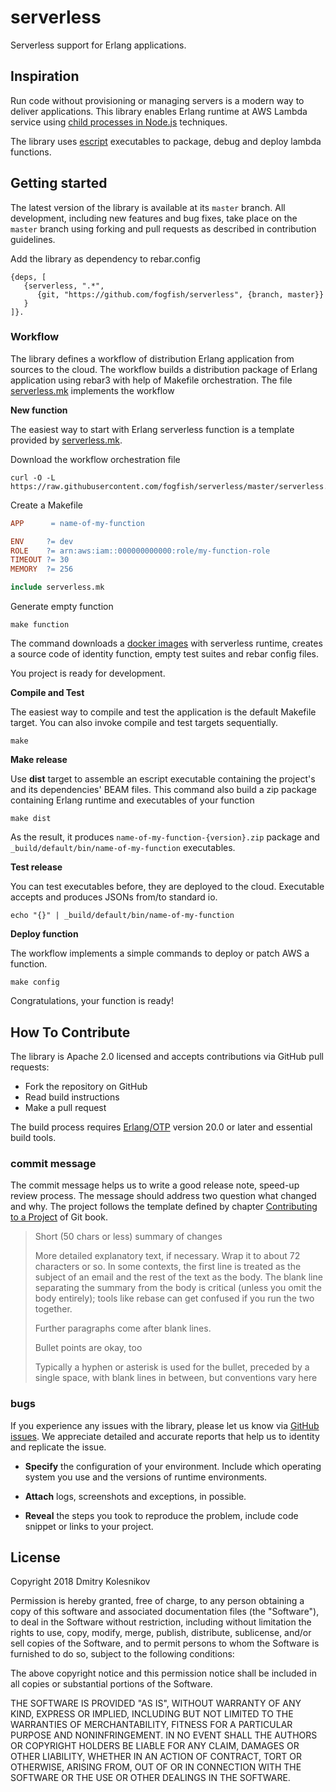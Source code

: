 # serverless

Serverless support for Erlang applications.


## Inspiration

Run code without provisioning or managing servers is a modern way to deliver applications. This library enables Erlang runtime at AWS Lambda service using [child processes in Node.js](https://aws.amazon.com/blogs/compute/running-executables-in-aws-lambda/) techniques.

The library uses [escript](http://erlang.org/doc/man/escript.html) executables to package, debug and deploy lambda functions.  

## Getting started

The latest version of the library is available at its `master` branch. All development, including new features and bug fixes, take place on the `master` branch using forking and pull requests as described in contribution guidelines.

Add the library as dependency to rebar.config

```
{deps, [
   {serverless, ".*",
      {git, "https://github.com/fogfish/serverless", {branch, master}}
   }
]}.
```

### Workflow

The library defines a workflow of distribution Erlang application from sources to the cloud. The workflow builds a distribution package of Erlang application using rebar3 with help of Makefile orchestration. The file [serverless.mk](serverless.mk) implements the workflow

**New function**

The easiest way to start with Erlang serverless function is a template provided by [serverless.mk](serverless.mk). 

Download the workflow orchestration file

```
curl -O -L https://raw.githubusercontent.com/fogfish/serverless/master/serverless.mk
``` 

Create a Makefile

```Makefile
APP      = name-of-my-function

ENV     ?= dev
ROLE    ?= arn:aws:iam::000000000000:role/my-function-role
TIMEOUT ?= 30
MEMORY  ?= 256

include serverless.mk
```

Generate empty function

```
make function
```

The command downloads a [docker images](https://github.com/fogfish/erlang-in-docker) with serverless runtime, creates a source code of identity function, empty test suites and rebar config files. 

You project is ready for development.


**Compile and Test**

The easiest way to compile and test the application is the default Makefile target. You can also invoke compile and test targets sequentially.

```
make
```

**Make release**

Use **dist** target to assemble an escript executable containing the project's and its dependencies' BEAM files. This command also build a zip package containing Erlang runtime and executables of your function 

```
make dist
```

As the result, it produces `name-of-my-function-{version}.zip` package and `_build/default/bin/name-of-my-function` executables.


**Test release**

You can test executables before, they are deployed to the cloud. Executable accepts and produces JSONs from/to standard io. 

```
echo "{}" | _build/default/bin/name-of-my-function
```

**Deploy function**

The workflow implements a simple commands to deploy or patch AWS a function.

```
make config
```

Congratulations, your function is ready! 


## How To Contribute

The library is Apache 2.0 licensed and accepts contributions via GitHub pull requests:

* Fork the repository on GitHub
* Read build instructions
* Make a pull request

The build process requires [Erlang/OTP](http://www.erlang.org/downloads) version 20.0 or later and essential build tools.

### commit message

The commit message helps us to write a good release note, speed-up review process. The message should address two question what changed and why. The project follows the template defined by chapter [Contributing to a Project](http://git-scm.com/book/ch5-2.html) of Git book.

>
> Short (50 chars or less) summary of changes
>
> More detailed explanatory text, if necessary. Wrap it to about 72 characters or so. In some contexts, the first line is treated as the subject of an email and the rest of the text as the body. The blank line separating the summary from the body is critical (unless you omit the body entirely); tools like rebase can get confused if you run the two together.
> 
> Further paragraphs come after blank lines.
> 
> Bullet points are okay, too
> 
> Typically a hyphen or asterisk is used for the bullet, preceded by a single space, with blank lines in between, but conventions vary here
>
>

### bugs

If you experience any issues with the library, please let us know via [GitHub issues](https://github.com/fogfish/serverless/issue). We appreciate detailed and accurate reports that help us to identity and replicate the issue. 

* **Specify** the configuration of your environment. Include which operating system you use and the versions of runtime environments. 

* **Attach** logs, screenshots and exceptions, in possible.

* **Reveal** the steps you took to reproduce the problem, include code snippet or links to your project.



## License

Copyright 2018 Dmitry Kolesnikov

Permission is hereby granted, free of charge, to any person obtaining a copy of this software and associated documentation files (the "Software"), to deal in the Software without restriction, including without limitation the rights to use, copy, modify, merge, publish, distribute, sublicense, and/or sell copies of the Software, and to permit persons to whom the Software is furnished to do so, subject to the following conditions:

The above copyright notice and this permission notice shall be included in all copies or substantial portions of the Software.

THE SOFTWARE IS PROVIDED "AS IS", WITHOUT WARRANTY OF ANY KIND, EXPRESS OR IMPLIED, INCLUDING BUT NOT LIMITED TO THE WARRANTIES OF MERCHANTABILITY, FITNESS FOR A PARTICULAR PURPOSE AND NONINFRINGEMENT. IN NO EVENT SHALL THE AUTHORS OR COPYRIGHT HOLDERS BE LIABLE FOR ANY CLAIM, DAMAGES OR OTHER LIABILITY, WHETHER IN AN ACTION OF CONTRACT, TORT OR OTHERWISE, ARISING FROM, OUT OF OR IN CONNECTION WITH THE SOFTWARE OR THE USE OR OTHER DEALINGS IN THE SOFTWARE.
